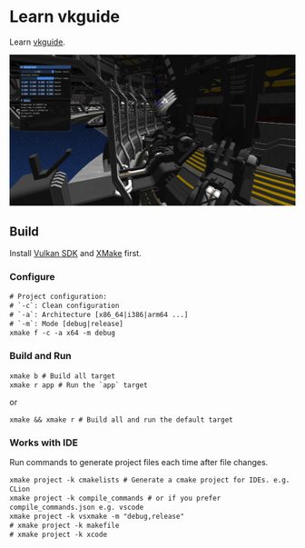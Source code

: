 # Learn vkguide

Learn [vkguide](https://vkguide.dev/).

![](misc/screenshot.png)

## Build

Install [Vulkan SDK](https://vulkan.lunarg.com/) and [XMake](https://xmake.io/#/guide/installation) first.

### Configure

```shell
# Project configuration:
# `-c`: Clean configuration
# `-a`: Architecture [x86_64|i386|arm64 ...]
# `-m`: Mode [debug|release]
xmake f -c -a x64 -m debug
```

### Build and Run

```shell
xmake b # Build all target
xmake r app # Run the `app` target
```

or

```shell
xmake && xmake r # Build all and run the default target
```

### Works with IDE

Run commands to generate project files each time after file changes.

```shell
xmake project -k cmakelists # Generate a cmake project for IDEs. e.g. CLion
xmake project -k compile_commands # or if you prefer compile_commands.json e.g. vscode
xmake project -k vsxmake -m "debug,release"
# xmake project -k makefile
# xmake project -k xcode
```
